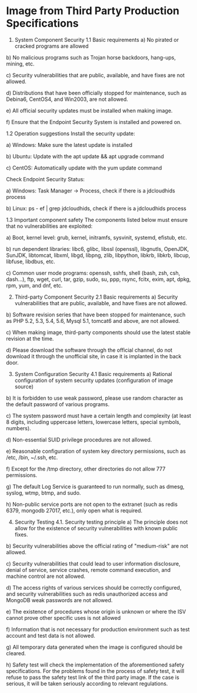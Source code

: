 # Image from Third Party Production Specifications

1. System Component Security
1.1 Basic requirements
a) No pirated or cracked programs are allowed

b) No malicious programs such as Trojan horse backdoors, hang-ups, mining, etc.

c) Security vulnerabilities that are public, available, and have fixes are not allowed.

d) Distributions that have been officially stopped for maintenance, such as Debina6, CentOS4, and Win2003, are not allowed.

e) All official security updates must be installed when making image.

f) Ensure that the Endpoint Security System is installed and powered on.

1.2 Operation suggestions
Install the security update:

a) Windows: Make sure the latest update is installed

b) Ubuntu: Update with the apt update && apt upgrade command

c) CentOS: Automatically update with the yum update command

Check Endpoint Security Status:

a) Windows: Task Manager -> Process, check if there is a jdcloudhids process

b) Linux: ps - ef  | grep jdcloudhids, check if there is a jdcloudhids process

1.3 Important component safety
The components listed below must ensure that no vulnerabilities are exploited:

a) Boot, kernel level: grub, kernel, initramfs, sysvinit, systemd, efistub, etc.

b) run dependent libraries: libc6, glibc, libssl (openssl), libgnutls, OpenJDK, SunJDK, libtomcat, libxml, libgd, libpng, zlib, libpython, libkrb, libkrb, libcup, libfuse, libdbus, etc.

c) Common user mode programs: openssh, sshfs, shell (bash, zsh, csh, dash...), ftp, wget, curl, tar, gzip, sudo, su, ppp, rsync, fcitx, exim, apt, dpkg, rpm, yum, and dnf, etc.

2. Third-party Component Security
2.1 Basic requirements
a) Security vulnerabilities that are public, available, and have fixes are not allowed.

b) Software revision series that have been stopped for maintenance, such as PHP 5.2, 5.3, 5.4, 5.6, Mysql 5.1, tomcat6 and above, are not allowed.

c) When making image, third-party components should use the latest stable revision at the time.

d) Please download the software through the official channel, do not download it through the unofficial site, in case it is implanted in the back door.

3. System Configuration Security
4.1 Basic requirements
a) Rational configuration of system security updates (configuration of image source)

b) It is forbidden to use weak password, please use random character as the default password of various programs.

c) The system password must have a certain length and complexity (at least 8 digits, including uppercase letters, lowercase letters, special symbols, numbers).

d) Non-essential SUID privilege procedures are not allowed.

e) Reasonable configuration of system key directory permissions, such as /etc, /bin, ~/.ssh, etc.

f) Except for the /tmp directory, other directories do not allow 777 permissions.

g) The default Log Service is guaranteed to run normally, such as dmesg, syslog, wtmp, btmp, and sudo.

h) Non-public service ports are not open to the extranet (such as redis 6379, mongodb 27017, etc.), only open what is required.

4. Security Testing
4.1. Security testing principle
a) The principle does not allow for the existence of security vulnerabilities with known public fixes.

b) Security vulnerabilities above the official rating of "medium-risk" are not allowed.

c) Security vulnerabilities that could lead to user information disclosure, denial of service, service crashes, remote command execution, and machine control are not allowed.

d) The access rights of various services should be correctly configured, and security vulnerabilities such as redis unauthorized access and MongoDB weak passwords are not allowed.

e) The existence of procedures whose origin is unknown or where the ISV cannot prove other specific uses is not allowed

f) Information that is not necessary for production environment such as test account and test data is not allowed.

g) All temporary data generated when the image is configured should be cleared.

h) Safety test will check the implementation of the aforementioned safety specifications. For the problems found in the process of safety test, it will refuse to pass the safety test link of the third party image. If the case is serious, it will be taken seriously according to relevant regulations.

